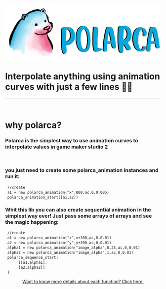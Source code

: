 <img src="docs/img_header.png"  />

# Interpolate anything using animation curves with just a few lines 🐻‍❄️
___

<br/>

# why polarca?

### Polarca is the simplest way to use animation curves to interpolate values in game maker studio 2

<br/>

### you just need to create some polarca_animation instances and run it:

     //create
     a1 = new polarca_animation("x",800,ac,0,0.005)
     polarca_animation_start([a1,a2])

### Whit this lib you can also create sequential animation in the simplest way ever! Just pass some arrays of arrays and see the magic happening:

     //create
     a1 = new polarca_animation("x",x+200,ac,0,0.01)
     a2 = new polarca_animation("y",y+200,ac,0,0.01)
     alpha1 = new polarca_animation("image_alpha",0.25,ac,0,0.01)
     alpha2 = new polarca_animation("image_alpha",1,ac,0,0.01)
     polarca_sequence_start(
          [[a1,alpha1],
          [a2,alpha2]]
     )


<div align="center">
     <a href="https://github.com/VitorEstevam/polarca/blob/master/details.md">
          Want to know more details about each function? Click here.
     </a>
</div>
